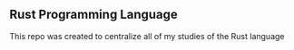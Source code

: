 ## Rust Programming Language
This repo was created to centralize all of my studies of the Rust language
